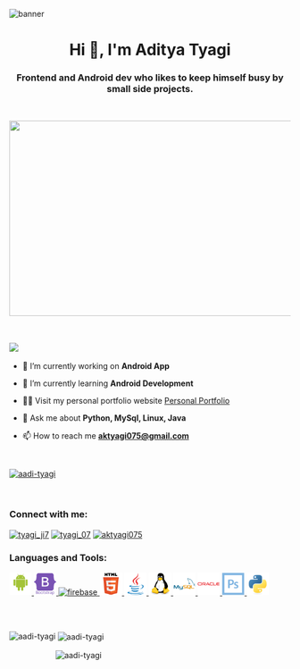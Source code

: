 
![banner](https://user-images.githubusercontent.com/87977583/170250407-efe76569-6b42-4706-b52b-2c99aa2d6b1a.png)

<h1 align="center">Hi 👋, I'm Aditya Tyagi</h1>
<h3 align="center">Frontend and Android dev who likes to keep himself busy by small side projects.</h3>

<br>

<p align="center"><img  width="650" height="350" src="https://user-images.githubusercontent.com/87977583/170249883-a3712198-8397-473d-baa3-c3aac3d8131e.gif" /></p>
<br>

![](https://komarev.com/ghpvc/?username=aadi-tyagi&color=brightgreen&style=plastic)

- 🔭 I’m currently working on **Android App**

- 🌱 I’m currently learning **Android Development**

- 👨‍💻 Visit my personal portfolio website [Personal Portfolio](https://aadi-tyagi.github.io/Resume/)

- 💬 Ask me about **Python, MySql, Linux, Java**

- 📫 How to reach me **aktyagi075@gmail.com**

<br>
<p align="left"> <a href="https://github.com/ryo-ma/github-profile-trophy"><img src="https://github-profile-trophy.vercel.app/?username=aadi-tyagi" alt="aadi-tyagi" /></a> </p>

<br>
<h3 align="left">Connect with me:</h3>
<p align="left">
<a href="https://instagram.com/tyagi_ji7" target="blank"><img align="center" src="https://raw.githubusercontent.com/rahuldkjain/github-profile-readme-generator/master/src/images/icons/Social/instagram.svg" alt="tyagi_ji7" height="30" width="40" /></a>
<a href="https://www.hackerrank.com/tyagi_07" target="blank"><img align="center" src="https://raw.githubusercontent.com/rahuldkjain/github-profile-readme-generator/master/src/images/icons/Social/hackerrank.svg" alt="tyagi_07" height="30" width="40" /></a>
<a href="https://www.leetcode.com/aktyagi075" target="blank"><img align="center" src="https://raw.githubusercontent.com/rahuldkjain/github-profile-readme-generator/master/src/images/icons/Social/leet-code.svg" alt="aktyagi075" height="30" width="40" /></a>
</p>


<h3 align="left">Languages and Tools:</h3>
<p align="left"> <a href="https://developer.android.com" target="_blank" rel="noreferrer"> <img src="https://raw.githubusercontent.com/devicons/devicon/master/icons/android/android-original-wordmark.svg" alt="android" width="40" height="40"/> </a> <a href="https://getbootstrap.com" target="_blank" rel="noreferrer"> <img src="https://raw.githubusercontent.com/devicons/devicon/master/icons/bootstrap/bootstrap-plain-wordmark.svg" alt="bootstrap" width="40" height="40"/> </a> <a href="https://firebase.google.com/" target="_blank" rel="noreferrer"> <img src="https://www.vectorlogo.zone/logos/firebase/firebase-icon.svg" alt="firebase" width="40" height="40"/> </a> <a href="https://www.w3.org/html/" target="_blank" rel="noreferrer"> <img src="https://raw.githubusercontent.com/devicons/devicon/master/icons/html5/html5-original-wordmark.svg" alt="html5" width="40" height="40"/> </a> <a href="https://www.java.com" target="_blank" rel="noreferrer"> <img src="https://raw.githubusercontent.com/devicons/devicon/master/icons/java/java-original.svg" alt="java" width="40" height="40"/> </a> <a href="https://www.linux.org/" target="_blank" rel="noreferrer"> <img src="https://raw.githubusercontent.com/devicons/devicon/master/icons/linux/linux-original.svg" alt="linux" width="40" height="40"/> </a> <a href="https://www.mysql.com/" target="_blank" rel="noreferrer"> <img src="https://raw.githubusercontent.com/devicons/devicon/master/icons/mysql/mysql-original-wordmark.svg" alt="mysql" width="40" height="40"/> </a> <a href="https://www.oracle.com/" target="_blank" rel="noreferrer"> <img src="https://raw.githubusercontent.com/devicons/devicon/master/icons/oracle/oracle-original.svg" alt="oracle" width="40" height="40"/> </a> <a href="https://www.photoshop.com/en" target="_blank" rel="noreferrer"> <img src="https://raw.githubusercontent.com/devicons/devicon/master/icons/photoshop/photoshop-line.svg" alt="photoshop" width="40" height="40"/> </a> <a href="https://www.python.org" target="_blank" rel="noreferrer"> <img src="https://raw.githubusercontent.com/devicons/devicon/master/icons/python/python-original.svg" alt="python" width="40" height="40"/> </a> </p>

<br><br>

<p><img align="left" height = "200" src="https://github-readme-stats.vercel.app/api/top-langs?username=aadi-tyagi&show_icons=true&locale=en&layout=compact" alt="aadi-tyagi" /></p>

<p>&nbsp;<img align="center" height = "200" src="https://github-readme-stats.vercel.app/api?username=aadi-tyagi&show_icons=true&locale=en" alt="aadi-tyagi" /></p>


<p><img align="center"  height = "200" src="https://github-readme-streak-stats.herokuapp.com/?user=aadi-tyagi&" alt="aadi-tyagi" /></p>
